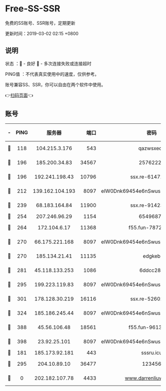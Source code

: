 # Free-SS-SSR

免费的SS账号、SSR账号，定期更新

更新时间：2019-03-02 02:15 +0800

## 说明

状态     ：🙂 - 良好 🙁 - 多次连接失败或连接超时

PING值   ：不代表真实使用中的速度，仅供参考。

账号兼容SS、SSR，你可以自由在两个软件中使用。

👉[扫码页面](https://liesauer.github.io/free-ss-ssr.github.io/)👈

## 账号

|-|PING|服务器|端口|密码|加密方式|区域|
|:----:|:----:|:-----:|-----:|:----:|:----:|:----:|
|🙂|118|104.215.3.176|543|qazwsxedc|aes-256-gcm|JP|
|🙂|196|185.200.34.83|34567|25762225|aes-256-cfb|US|
|🙂|196|192.241.198.43|10796|ssx.re-61472012|aes-256-cfb|US|
|🙂|212|139.162.104.193|8097|eIW0Dnk69454e6nSwuspv9DmS201tQ0D|aes-256-cfb|JP|
|🙂|239|68.183.164.84|11900|ssx.re-91423865|aes-256-cfb|US|
|🙂|254|207.246.96.29|1154|65496879|chacha20|US|
|🙂|264|172.104.6.17|11368|f55.fun-78724518|aes-256-cfb|US|
|🙂|270|66.175.221.168|8097|eIW0Dnk69454e6nSwuspv9DmS201tQ0D|aes-256-cfb|US|
|🙂|270|185.134.21.41|11135|edgkeb|aes-256-cfb|GB|
|🙂|281|45.118.133.253|1086|6ddcc286|aes-256-cfb|SG|
|🙂|295|199.223.119.83|8097|eIW0Dnk69454e6nSwuspv9DmS201tQ0D|aes-256-cfb|US|
|🙂|301|178.128.30.219|16116|ssx.re-52602728|aes-256-cfb|SG|
|🙂|324|185.186.245.44|8097|eIW0Dnk69454e6nSwuspv9DmS201tQ0D|aes-256-cfb|NL|
|🙂|388|45.56.106.48|18561|f55.fun-96139570|aes-256-cfb|US|
|🙂|398|23.92.25.101|8097|eIW0Dnk69454e6nSwuspv9DmS201tQ0D|aes-256-cfb|US|
|🙂|181|185.173.92.181|443|sssru.icu|rc4-md5|RU|
|🙂|295|204.10.89.10|36477|123456|aes-256-cfb|US|
|🙁|0|202.182.107.78|4433|www.darrenliuwei.com|aes-256-cfb|JP|
